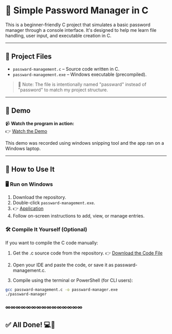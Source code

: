 # 🔐 Simple Password Manager in C

This is a beginner-friendly C project that simulates a basic password manager through a console interface. It's designed to help me learn file handling, user input, and executable creation in C.

---

## 📁 Project Files

- `passward-management.c` – Source code written in C.
- `passward-management.exe` – Windows executable (precompiled).

> 🎯 Note: The file is intentionally named "passward" instead of "password" to match my project structure.

---

## 🎥 Demo

📹 **Watch the program in action:**  
👉 [Watch the Demo](https://github.com/Yomo-Lopo/Passward-management-system/blob/main/Demo.mp4)

This demo was recorded using windows snipping tool and the app ran on a Windows laptop.

---

## 🧪 How to Use It

### 🖥️ Run on Windows
1. Download the repository.
2. Double-click `passward-management.exe`.
3.   👉 [Application](Passward-Manager.exe)
4. Follow on-screen instructions to add, view, or manage entries.

### 🛠️ Compile It Yourself (Optional)

If you want to compile the C code manually:

1. Get the .c source code from the repository.
👉 [Download the Code File](passward-manager.c) 

2. Open your IDE and paste the code, or save it as passward-management.c.

3. Compile using the terminal or PowerShell (for CLI users):


``` bash
gcc passward-management.c -o passward-manager.exe
./passward-manager
```
### ∞∞∞∞∞∞∞∞∞∞∞∞∞∞∞
## ✅ All Done! 💻🚀
